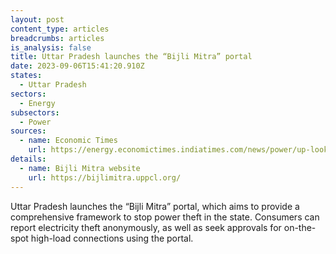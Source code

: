 ```yaml
---
layout: post
content_type: articles
breadcrumbs: articles
is_analysis: false
title: Uttar Pradesh launches the “Bijli Mitra” portal
date: 2023-09-06T15:41:20.910Z
states:
  - Uttar Pradesh
sectors:
  - Energy
subsectors:
  - Power
sources:
  - name: Economic Times
    url: https://energy.economictimes.indiatimes.com/news/power/up-looks-to-plug-power-theft-via-bijli-mitra-portal-give-on-spot-approval-for-higher-load-connections/103238040
details:
  - name: Bijli Mitra website
    url: https://bijlimitra.uppcl.org/
---
```

Uttar Pradesh launches the “Bijli Mitra” portal, which aims to provide a comprehensive framework to stop power theft in the state. Consumers can report electricity theft anonymously, as well as seek approvals for on-the-spot high-load connections using the portal.